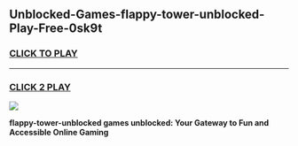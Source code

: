 
## Unblocked-Games-flappy-tower-unblocked-Play-Free-0sk9t
<h3>
<a href="https://premium76.site?title=flappy-tower-unblocked&ref=21A">CLICK TO PLAY</a></h3>
<hr>

<h3>
<a href="https://premium76.site?title=flappy-tower-unblocked&ref=21A">CLICK 2 PLAY</a>
  
</h3>

<a href="https://premium76.site?title=flappy-tower-unblocked&ref=21A"><img src="https://clearcache.store/games.png"></a>


**flappy-tower-unblocked games unblocked: Your Gateway to Fun and Accessible Online Gaming**

